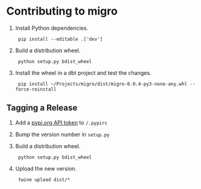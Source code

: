 # Contributing to migro

1. Install Python dependencies.

        pip install --editable .['dev']

1. Build a distribution wheel.

        python setup.py bdist_wheel

1. Install the wheel in a dbt project and test the changes.

        pip install ~/Projects/migro/dist/migro-0.0.4-py3-none-any.whl --force-reinstall

## Tagging a Release

1. Add a [pypi.org API token](https://packaging.python.org/en/latest/specifications/pypirc/#using-a-pypi-token) to `/.pypirc`
1. Bump the version number in `setup.py`
1. Build a distribution wheel.

        python setup.py bdist_wheel

1. Upload the new version.

        twine upload dist/*
